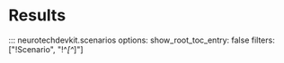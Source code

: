 # Results

::: neurotechdevkit.scenarios
    options:
      show_root_toc_entry: false
      filters: ["!Scenario", "!^_[^_]"]